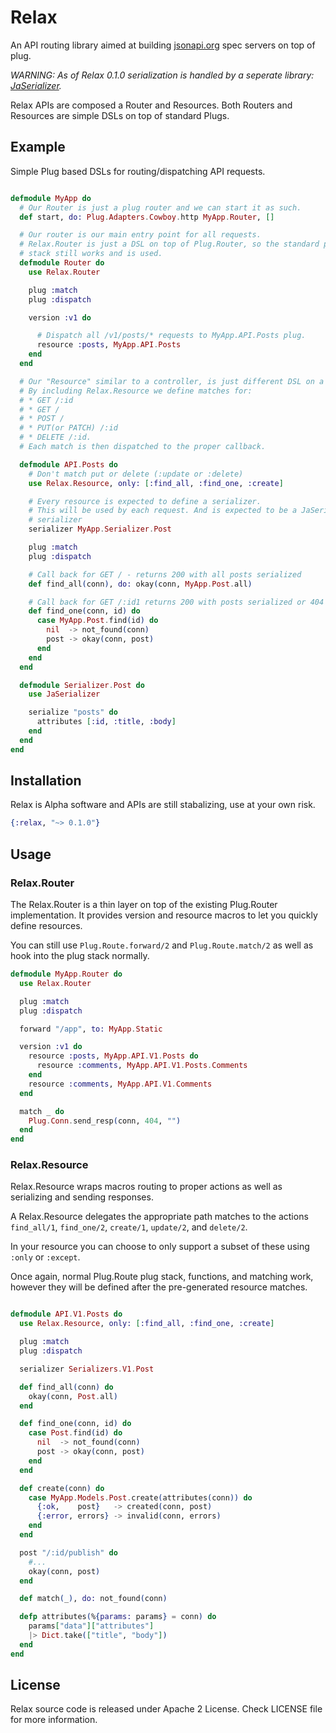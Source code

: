 # Relax

An API routing library aimed at building [jsonapi.org](http://jsonapi.org)
spec servers on top of plug.

*WARNING: As of Relax 0.1.0 serialization is handled by a seperate library:
[JaSerializer](http://github.com/AgilionApps/ja_serializer).*

Relax APIs are composed a Router and Resources. Both Routers and Resources
are simple DSLs on top of standard Plugs.


## Example

Simple Plug based DSLs for routing/dispatching API requests.

```elixir

defmodule MyApp do
  # Our Router is just a plug router and we can start it as such.
  def start, do: Plug.Adapters.Cowboy.http MyApp.Router, []

  # Our router is our main entry point for all requests.
  # Relax.Router is just a DSL on top of Plug.Router, so the standard plug
  # stack still works and is used.
  defmodule Router do
    use Relax.Router

    plug :match
    plug :dispatch

    version :v1 do

      # Dispatch all /v1/posts/* requests to MyApp.API.Posts plug.
      resource :posts, MyApp.API.Posts
    end
  end

  # Our "Resource" similar to a controller, is just different DSL on a Plug.Router.
  # By including Relax.Resource we define matches for:
  # * GET /:id
  # * GET /
  # * POST /
  # * PUT(or PATCH) /:id
  # * DELETE /:id.
  # Each match is then dispatched to the proper callback.

  defmodule API.Posts do
    # Don't match put or delete (:update or :delete)
    use Relax.Resource, only: [:find_all, :find_one, :create]

    # Every resource is expected to define a serializer. 
    # This will be used by each request. And is expected to be a JaSerializer
    # serializer
    serializer MyApp.Serializer.Post

    plug :match
    plug :dispatch

    # Call back for GET / - returns 200 with all posts serialized
    def find_all(conn), do: okay(conn, MyApp.Post.all)

    # Call back for GET /:id1 returns 200 with posts serialized or 404
    def find_one(conn, id) do
      case MyApp.Post.find(id) do
        nil  -> not_found(conn)
        post -> okay(conn, post)
      end
    end
  end

  defmodule Serializer.Post do
    use JaSerializer

    serialize "posts" do
      attributes [:id, :title, :body]
    end
  end
end

```


## Installation

Relax is Alpha software and APIs are still stabalizing, use at your own risk.

```elixir
{:relax, "~> 0.1.0"}
```

## Usage
### Relax.Router

The Relax.Router is a thin layer on top of the existing Plug.Router implementation. It provides version and resource macros to let you quickly define resources.

You can still use `Plug.Route.forward/2` and `Plug.Route.match/2` as well as hook into the plug stack normally.

```elixir
defmodule MyApp.Router do
  use Relax.Router

  plug :match
  plug :dispatch

  forward "/app", to: MyApp.Static

  version :v1 do
    resource :posts, MyApp.API.V1.Posts do
      resource :comments, MyApp.API.V1.Posts.Comments
    end
    resource :comments, MyApp.API.V1.Comments
  end

  match _ do
    Plug.Conn.send_resp(conn, 404, "")
  end
end
```

### Relax.Resource

Relax.Resource wraps macros routing to proper actions as well as serializing and sending responses.

A Relax.Resource delegates the appropriate path matches to the actions `find_all/1`, `find_one/2`, `create/1`, `update/2`, and `delete/2`.

In your resource you can choose to only support a subset of these using `:only` or `:except`.

Once again, normal Plug.Route plug stack, functions, and matching work, however they will be defined after the pre-generated resource matches.

```elixir

defmodule API.V1.Posts do
  use Relax.Resource, only: [:find_all, :find_one, :create]

  plug :match
  plug :dispatch

  serializer Serializers.V1.Post

  def find_all(conn) do
    okay(conn, Post.all)
  end

  def find_one(conn, id) do
    case Post.find(id) do
      nil  -> not_found(conn)
      post -> okay(conn, post)
    end
  end

  def create(conn) do
    case MyApp.Models.Post.create(attributes(conn)) do
      {:ok,    post}   -> created(conn, post)
      {:error, errors} -> invalid(conn, errors)
    end
  end

  post "/:id/publish" do
    #...
    okay(conn, post)
  end

  def match(_), do: not_found(conn)

  defp attributes(%{params: params} = conn) do
    params["data"]["attributes"]
    |> Dict.take(["title", "body"])
  end
end

```

## License

Relax source code is released under Apache 2 License. Check LICENSE file for more information.
